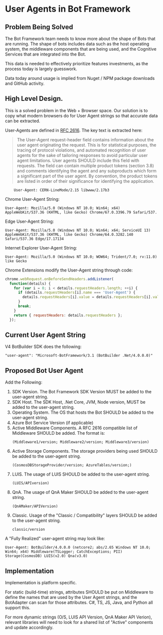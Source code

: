 # User Agents in Bot Framework

## Problem Being Solved
The Bot Framework team needs to know more about the shape of Bots that are running. The shape of bots includes data such as the host operating system, the middleware components that are being used, and the Cognitive Services that are integrated into the Bot. 

This data is needed to effectively prioritize features investments, as the process today is largely guesswork. 

Data today around usage is implied from Nuget / NPM package downloads and GitHub activity. 

## High Level Design. 
This is a solved problem in the Web + Browser space. Our solution is to copy what modern browsers do for User Agent strings so that accurate data can be extracted. 

User-Agents are defined in [RFC 2616](https://tools.ietf.org/html/rfc2616#section-14.43). The key text is extracted here:

> The User-Agent request-header field contains information about the
user agent originating the request. This is for statistical purposes,
the tracing of protocol violations, and automated recognition of user
agents for the sake of tailoring responses to avoid particular user
agent limitations. User agents SHOULD include this field with
requests. The field can contain multiple product tokens (section 3.8)
and comments identifying the agent and any subproducts which form a
significant part of the user agent. By convention, the product tokens
are listed in order of their significance for identifying the
application. 
```
    User-Agent: CERN-LineMode/2.15 libwww/2.17b3
```

Chrome User-Agent String:
```
User-Agent: Mozilla/5.0 (Windows NT 10.0; Win64; x64) AppleWebKit/537.36 (KHTML, like Gecko) Chrome/67.0.3396.79 Safari/537.
```
Edge User-Agent String:
```
User-Agent: Mozilla/5.0 (Windows NT 10.0; Win64; x64; ServiceUI 13) AppleWebKit/537.36 (KHTML, like Gecko) Chrome/64.0.3282.140 Safari/537.36 Edge/17.17134
```
Internet Explorer User-Agent String:
```
User-Agent: Mozilla/5.0 (Windows NT 10.0; WOW64; Trident/7.0; rv:11.0) like Gecko
```

Chrome Extensions modify the User-Agent string through code:
```js
chrome.webRequest.onBeforeSendHeaders.addListener(
  function(details) {
    for (var i = 0; i < details.requestHeaders.length; ++i) {
      if (details.requestHeaders[i].name === 'User-Agent') {
        details.requestHeaders[i].value = details.requestHeaders[i].value + ' OurUAToken/1.0';
      }
      break;
    }
    return { requestHeaders: details.requestHeaders };
  });
```


## Current User Agent String
V4 BotBuilder SDK does the following:
```
"user-agent": "Microsoft-BotFramework/3.1 (BotBuilder .Net/4.0.0.0)"
```

## Proposed Bot User Agent 
Add the Following:
1. SDK Version. The Bot Framework SDK Version MUST be added to the user-agent string. 
2. SDK Host. The SDK Host, .Net Core, JVM, Node version, MUST be added to the user-agent string. 
3. Operating System. The OS that hosts the Bot SHOULD be added to the user-agent string. 
4. Azure Bot Service Version (if applicable)
5. Active Middleware Components. A RFC 2616 compatible list of Middleware SHOULD be added. The format is:
    ```
    (Middleware1/version; Middleware2/version; Middleware3/version)
    ```
6. Active Storage Components. The storage providers being used SHOULD be added to the user-agent string. 
    ```
    (CosmosDBStorageProvider/version; AzureTables/version;)
    ```
7. LUIS. The usage of LUIS SHOULD be added to the user-agent string. 
    ```
    (LUIS/APIversion)
    ```
8. QnA. The usage of QnA Maker SHOULD be added to the user-agent string. 
    ```
    (QnAMaker/APIVersion)
    ```
9. Classic. Usage of the "Classic / Compatibility" layers SHOULD be added to the user-agent string.
    ```
    classic/version
    ```

A "Fully Realized" user-agent string may look like:
```
User-Agent: BotBuilder/4.0.0.0 (netcore2; abs/2.65 Windows NT 10.0; Win64; x64) Middleware(TSLogger; CatchExceptions; PII) Storage(CosmosDB) LUIS(v2.0) Qna(v3.0)
```
## Implementation
Implementation is platform specific. 

For static (build-time) strings, attributes SHOULD be put on Middleware to define the names that are used by the User Agent strings, and the BotAdapter can scan for those attributes. C#, TS, JS, Java, and Python all support this. 

For more dynamic strings (O/S, LUIS API Version, QnA Maker API Verion), relevant libraries will need to look for a shared list of "Active" components and update accordingly. 



